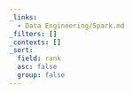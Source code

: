 ```yaml
---
_links:
  - Data Engineering/Spark.md
_filters: []
_contexts: []
_sort:
  field: rank
  asc: false
  group: false
---
```

